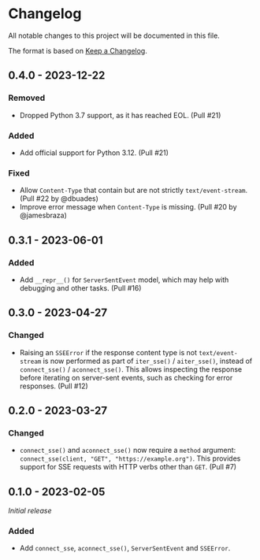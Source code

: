 # Changelog

All notable changes to this project will be documented in this file.

The format is based on [Keep a Changelog](https://keepachangelog.com/en/1.0.0/).

## 0.4.0 - 2023-12-22

### Removed

* Dropped Python 3.7 support, as it has reached EOL. (Pull #21)

### Added

* Add official support for Python 3.12. (Pull #21)

### Fixed

* Allow `Content-Type` that contain but are not strictly `text/event-stream`. (Pull #22 by @dbuades)
* Improve error message when `Content-Type` is missing. (Pull #20 by @jamesbraza)

## 0.3.1 - 2023-06-01

### Added

* Add `__repr__()` for `ServerSentEvent` model, which may help with debugging and other tasks. (Pull #16)

## 0.3.0 - 2023-04-27

### Changed

* Raising an `SSEError` if the response content type is not `text/event-stream` is now performed as part of `iter_sse()` / `aiter_sse()`, instead of `connect_sse()` / `aconnect_sse()`. This allows inspecting the response before iterating on server-sent events, such as checking for error responses. (Pull #12)

## 0.2.0 - 2023-03-27

### Changed

* `connect_sse()` and `aconnect_sse()` now require a `method` argument: `connect_sse(client, "GET", "https://example.org")`. This provides support for SSE requests with HTTP verbs other than `GET`. (Pull #7)

## 0.1.0 - 2023-02-05

_Initial release_

### Added

* Add `connect_sse`, `aconnect_sse()`, `ServerSentEvent` and `SSEError`.
